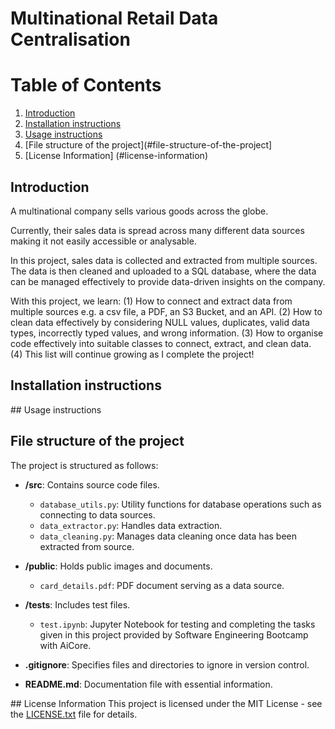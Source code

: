 # Multinational Retail Data Centralisation

# Table of Contents

1. [Introduction](#introduction)
2. [Installation instructions](#installation-instructions)
3. [Usage instructions](#usage-instructions)
4. [File structure of the project](#file-structure-of-the-project]
5. [License Information] (#license-information)

## Introduction

A multinational company sells various goods across the globe.

Currently, their sales data is spread across many different data sources making it not easily accessible or analysable.

In this project, sales data is collected and extracted from multiple sources. The data is then cleaned and uploaded to a SQL database, where the data can be managed effectively to provide data-driven insights on the company.

With this project, we learn:
(1) How to connect and extract data from multiple sources e.g. a csv file, a PDF, an S3 Bucket, and an API.
(2) How to clean data effectively by considering NULL values, duplicates, valid data types, incorrectly typed values, and wrong information.
(3) How to organise code effectively into suitable classes to connect, extract, and clean data.
(4) This list will continue growing as I complete the project!

## Installation instructions

## Usage instructions

## File structure of the project

The project is structured as follows:

- **/src**: Contains source code files.

  - `database_utils.py`: Utility functions for database operations such as connecting to data sources.
  - `data_extractor.py`: Handles data extraction.
  - `data_cleaning.py`: Manages data cleaning once data has been extracted from source.

- **/public**: Holds public images and documents.

  - `card_details.pdf`: PDF document serving as a data source.

- **/tests**: Includes test files.

  - `test.ipynb`: Jupyter Notebook for testing and completing the tasks given in this project provided by Software Engineering Bootcamp with AiCore.

- **.gitignore**: Specifies files and directories to ignore in version control.

- **README.md**: Documentation file with essential information.

## License Information
This project is licensed under the MIT License - see the [LICENSE.txt](LICENSE.txt) file for details.
